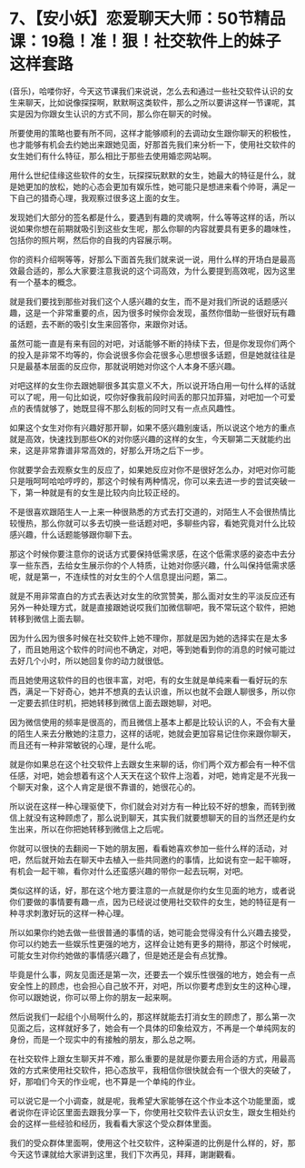 # 7、【安小妖】恋爱聊天大师：50节精品课：19稳！准！狠！社交软件上的妹子这样套路

(音乐)，哈喽你好，今天这节课我们来说说，怎么去和通过一些社交软件认识的女生来聊天，比如说像探探啊，默默啊这类软件，那么之所以要讲这样一节课呢，其实是因为你跟女生认识的方式不同，那么你在聊天的时候。

所要使用的策略也要有所不同，这样才能够顺利的去调动女生跟你聊天的积极性，也才能够有机会去约她出来跟她见面，好那首先我们来分析一下，使用社交软件的女生她们有什么特征，那么相比于那些去使用婚恋网站啊。

用什么世纪佳缘这些软件的女生，玩探探玩默默的女生，她最大的特征是什么，就是她更加的放松，她的心态会更加有娱乐性，她可能只是想进来看个帅哥，满足一下自己的猎奇心理，我观察过很多这上面的女生。

发现她们大部分的签名都是什么，要遇到有趣的灵魂啊，什么等等这样的话，所以说如果你想在前期就吸引到这些女生呢，那么你聊的内容就要具有更多的趣味性，包括你的照片啊，然后你的自我的内容展示啊。

你的资料介绍啊等等，好那么下面首先我们就来说一说，用什么样的开场白是最高效最合适的，那么大家要注意我说的这个词高效，为什么要提到高效呢，因为这里有一个基本的概念。

就是我们要找到那些对我们这个人感兴趣的女生，而不是对我们所说的话题感兴趣，这是一个非常重要的点，因为很多时候你会发现，虽然你借助一些很好玩有趣的话题，去不断的吸引女生来回答你，来跟你对话。

虽然可能一直是有来有回的对吧，对话能够不断的持续下去，但是你发现你们两个的投入是非常不均等的，你会说很多你会花很多心思想很多话题，但是她就往往是只是最基本层面的反应你，那就说明她对你这个人本身不感兴趣。

对吧这样的女生你去跟她聊很多其实意义不大，所以说开场白用一句什么样的话就可以了呢，用一句比如说，哎你好像我前段时间丢的那只加菲猫，对吧加一个可爱点的表情就够了，她既显得不那么刻板的同时又有一点点风趣性。

如果这个女生对你有兴趣好那开聊，如果不感兴趣别废话，所以说这个地方的重点就是高效，快速找到那些OK的对你感兴趣的这样的女生，今天聊第二天就能约出来，这是非常靠谱非常高效的，好那么开场之后下一步。

你就要学会去观察女生的反应了，如果她反应对你不是很好怎么办，对吧对你可能只是哦呵呵哈哈哼哼的，那这个时候有两种情况，你可以来去进一步的尝试突破一下，第一种就是有的女生是比较内向比较正经的。

不是很喜欢跟陌生人一上来一种很熟悉的方式去打交道的，对陌生人不会很热情比较慢热，那么你就可以多去切换一些话题对吧，多聊些内容，看她究竟对什么比较感兴趣，什么话题能够跟你聊下去。

那这个时候你要注意你的说话方式要保持低需求感，在这个低需求感的姿态中去分享一些东西，去给女生展示你的个人特质，让她对你感兴趣，什么叫保持低需求感呢，就是第一，不连续性的对女生的个人信息提出问题，第二。

就是不用非常直白的方式去表达对女生的欣赏赞美，那么面对女生的平淡反应还有另外一种处理方式，就是直接跟她说哎我们加微信聊吧，我不常玩这个软件，把她转移到微信上面去聊。

因为什么因为很多时候在社交软件上她不理你，那就是因为她的选择实在是太多了，而且她用这个软件的时间也不确定，对吧，等到她看到你的消息的时候可能过去好几个小时，所以她回复你的动力就很低。

而且她使用这软件的目的也很丰富，对吧，有的女生就是单纯来看一看好玩的东西，满足一下好奇心，她并不想真的去认识谁，所以也就不会跟人聊很多，所以你一定要去抓住时机，把她转移到微信上面去跟她聊，对吧。

因为微信使用的频率是很高的，而且微信上基本上都是比较认识的人，不会有大量的陌生人来去分散她的注意力，这样的话呢，她就会更加容易记住你来跟你聊天，而且还有一种非常敏锐的心理，是什么呢。

就是你如果总在这个社交软件上去跟女生来聊的话，你们两个双方都会有一种不信任感，对吧，她会想着有这个人天天在这个软件上泡着，对吧，她肯定是不光我一个聊天对象，这个人肯定是很不靠谱的，她很花心的。

所以说在这样一种心理驱使下，你们就会对对方有一种比较不好的想象，而转到微信上就没有这种顾虑了，那么说到聊天，其实我们就要想聊天的目的当然还是约女生出来，所以在你把她转移到微信上之后呢。

你就可以很快的去翻阅一下她的朋友圈，看看她喜欢参加一些什么样的活动，对吧，然后就开始去在聊天中去植入一些共同邀约的事情，比如说有空一起干嘛呀，有机会一起干嘛，看你对什么还蛮感兴趣的带你一起去玩啊，对吧。

类似这样的话，好，那在这个地方要注意的一点就是你约女生见面的地方，或者说你们要做的事情要有趣一点，因为已经说过使用社交软件的女生，她的特征是有一种寻求刺激好玩的这样一种心理。

所以如果你约她去做一些很普通的事情的话，她可能会觉得没有什么兴趣去接受，你可以约她去一些娱乐性更强的地方，这样会让她有更多的期待，那这个时候呢，可能女生对你约她做的事情感兴趣了，但是她还是会有点犹豫。

毕竟是什么事，网友见面还是第一次，还要去一个娱乐性很强的地方，她会有一点安全性上的顾虑，也会担心自己放不开，对吧，所以你要考虑到女生的这种心理，你可以跟她说，你可以带上你的朋友一起来啊。

然后说我们一起组个小局啊什么的，那这样就能去打消女生的顾虑了，那么第一次见面之后，这样就好多了，她会有一个具体的印象给双方，不再是一个单纯网友的身份，而是一个现实中的有接触的朋友，那么总之啊。

在社交软件上跟女生聊天并不难，那么重要的是就是你要去用合适的方式，用最高效的方式来使用社交软件，把心态放平，我相信你很快就会有一个很大的突破了，好，那咱们今天的作业呢，也不算是一个单纯的作业。

可以说它是一个小调查，就是呢，我希望大家能够在这个作业本这个功能里面，或者说你在评论区里面去跟我分享一下，你使用社交软件去认识女生，跟女生相处约会的这样一些经验和经历，我看看大家这个受众群体里面。

我们的受众群体里面啊，使用这个社交软件，这种渠道的比例是什么样的，好，那今天这节课就给大家讲到这里，我们下次再见，拜拜，謝謝觀看。

